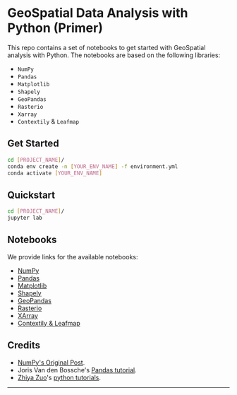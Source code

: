 # GeoSpatial Data Analysis with Python (Primer)

This repo contains a set of notebooks to get started with GeoSpatial analysis with Python. The notebooks are based on the following libraries:

- `NumPy`
- `Pandas`
- `Matplotlib`
- `Shapely`
- `GeoPandas`
- `Rasterio`
- `Xarray`
- `Contextily` & `Leafmap`

## Get Started

```bash
cd [PROJECT_NAME]/
conda env create -n [YOUR_ENV_NAME] -f environment.yml
conda activate [YOUR_ENV_NAME]
```

## Quickstart

```bash
cd [PROJECT_NAME]/
jupyter lab
```

## Notebooks

We provide links for the available notebooks:
- [NumPy](https://nbviewer.jupyter.org/github/Akramz/geospatial-primer/blob/master/00-NumPy.ipynb)
- [Pandas](https://nbviewer.jupyter.org/github/Akramz/geospatial-primer/blob/master/01-Pandas.ipynb)
- [Matplotlib](https://nbviewer.jupyter.org/github/Akramz/geospatial-primer/blob/master/02-Matplotlib.ipynb)
- [Shapely](https://nbviewer.jupyter.org/github/Akramz/geospatial-primer/blob/master/03-Shapely.ipynb)
- [GeoPandas](https://nbviewer.jupyter.org/github/Akramz/geospatial-primer/blob/master/04-GeoPandas.ipynb)
- [Rasterio](https://nbviewer.jupyter.org/github/Akramz/geospatial-primer/blob/master/05-Rasterio.ipynb)
- [XArray](https://nbviewer.jupyter.org/github/Akramz/geospatial-primer/blob/master/06-XArray.ipynb)
- [Contextily & Leafmap](https://nbviewer.jupyter.org/github/Akramz/geospatial-primer/blob/master/07-Contextily-Leafmap.ipynb)

## Credits

- [NumPy's Original Post](https://sebastianraschka.com/blog/2020/numpy-intro.html).
- Joris Van den Bossche's [Pandas tutorial](https://github.com/jorisvandenbossche/pandas-tutorial).
- [Zhiya Zuo](https://github.com/zhiyzuo)'s [python tutorials](https://github.com/zhiyzuo/python-tutorial).

---